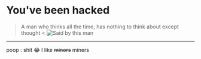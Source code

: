 # You've been hacked
> A man who thinks all the time, has nothing to think about except thought <
![Said by this man](https://i0.wp.com/www.thebarbell.com/wp-content/uploads/2022/07/Chris-Bumstead-diet.png?fit=652%2C519&ssl=1)
---
poop
: shit
:joy:
 I like ~~minors~~ miners

